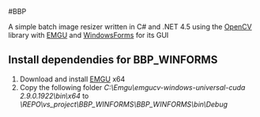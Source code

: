 #BBP

A simple batch image resizer written in C# and .NET 4.5 using the [OpenCV](http://opencv.org) library with [EMGU](http://www.emgu.com) and [WindowsForms](http://msdn.microsoft.com/de-de/library/dd30h2yb.aspx) for its GUI

## Install dependendies for BBP_WINFORMS

1. Download and install [EMGU](http://www.emgu.com/wiki/index.php/Main_Page) x64
2. Copy the following folder *C:\Emgu\emgucv-windows-universal-cuda 2.9.0.1922\bin\x64* to *\REPO\vs_project\BBP_WINFORMS\BBP_WINFORMS\bin\Debug* 


